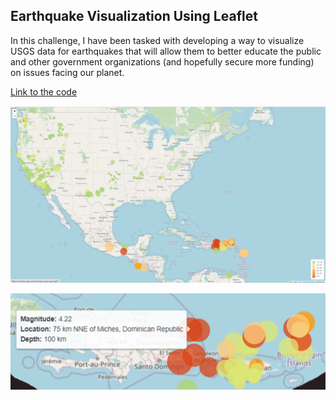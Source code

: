 
## Earthquake Visualization Using Leaflet
 In this challenge, I have been tasked with developing a way to visualize USGS data for earthquakes that will allow them to better educate the public and other government organizations (and hopefully secure more funding) on issues facing our planet.

[Link to the code](Leaflet-Part-1/static/js/logic.js)

![The map visualizing an earthquake dataset](/screenshot/Screenshot%202023-12-08%20005257.png)

![The tooltip showing details of the earthquake](/screenshot/Screenshot%202023-12-08%20010533.png)
